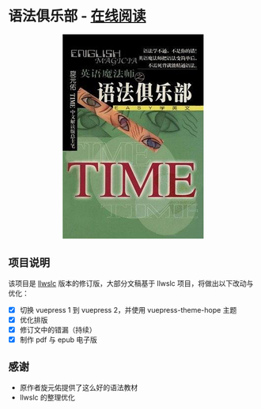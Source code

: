 # 语法俱乐部 - [在线阅读](https://wang-borong.github.io/grammar-club)

<div align="center">
  <a href="https://wang-borong.github.io/grammar-club">
    <img src="src/.vuepress/public/cover.png" alt="">
  </a>
 </div>

## 项目说明

该项目是 [llwslc](https://llwslc.github.io/grammar-club) 版本的修订版，大部分文稿基于 llwslc 项目，将做出以下改动与优化：

- [x] 切换 vuepress 1 到 vuepress 2，并使用 vuepress-theme-hope 主题
- [x] 优化排版
- [x] 修订文中的错漏（持续）
- [x] 制作 pdf 与 epub 电子版

## 感谢

- 原作者旋元佑提供了这么好的语法教材
- llwslc 的整理优化

